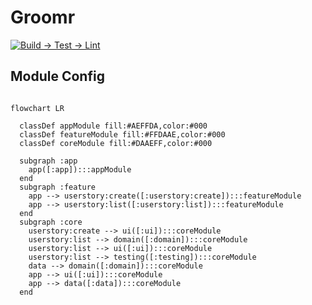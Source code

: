 # Groomr

[![Build → Test → Lint](https://github.com/mcgalanes/groomr/actions/workflows/ci.yml/badge.svg)](https://github.com/mcgalanes/groomr/actions/workflows/ci.yml)

## Module Config

```mermaid

flowchart LR

  classDef appModule fill:#AEFFDA,color:#000
  classDef featureModule fill:#FFDAAE,color:#000
  classDef coreModule fill:#DAAEFF,color:#000
  
  subgraph :app
    app([:app]):::appModule
  end
  subgraph :feature
    app --> userstory:create([:userstory:create]):::featureModule
    app --> userstory:list([:userstory:list]):::featureModule
  end
  subgraph :core 
    userstory:create --> ui([:ui]):::coreModule
    userstory:list --> domain([:domain]):::coreModule
    userstory:list --> ui([:ui]):::coreModule
    userstory:list --> testing([:testing]):::coreModule
    data --> domain([:domain]):::coreModule
    app --> ui([:ui]):::coreModule
    app --> data([:data]):::coreModule
  end
```